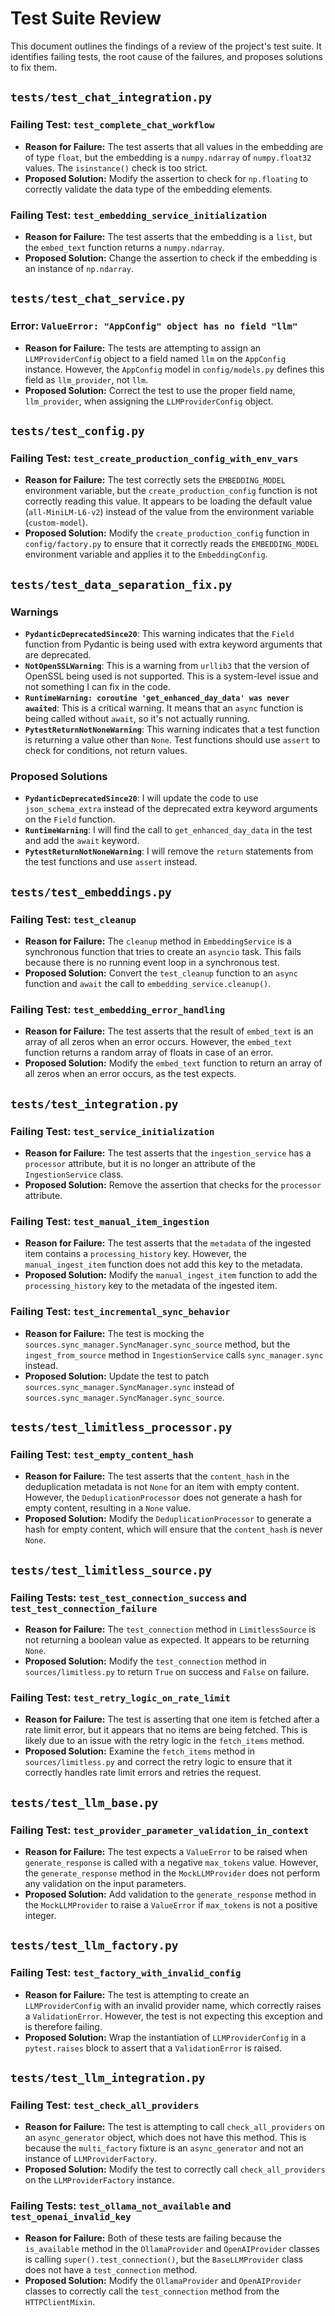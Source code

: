 # Test Suite Review

This document outlines the findings of a review of the project's test suite. It identifies failing tests, the root cause of the failures, and proposes solutions to fix them.

## `tests/test_chat_integration.py`

### Failing Test: `test_complete_chat_workflow`

*   **Reason for Failure:** The test asserts that all values in the embedding are of type `float`, but the embedding is a `numpy.ndarray` of `numpy.float32` values. The `isinstance()` check is too strict.
*   **Proposed Solution:** Modify the assertion to check for `np.floating` to correctly validate the data type of the embedding elements.

### Failing Test: `test_embedding_service_initialization`

*   **Reason for Failure:** The test asserts that the embedding is a `list`, but the `embed_text` function returns a `numpy.ndarray`.
*   **Proposed Solution:** Change the assertion to check if the embedding is an instance of `np.ndarray`.

## `tests/test_chat_service.py`

### Error: `ValueError: "AppConfig" object has no field "llm"`

*   **Reason for Failure:** The tests are attempting to assign an `LLMProviderConfig` object to a field named `llm` on the `AppConfig` instance. However, the `AppConfig` model in `config/models.py` defines this field as `llm_provider`, not `llm`.
*   **Proposed Solution:** Correct the test to use the proper field name, `llm_provider`, when assigning the `LLMProviderConfig` object.

## `tests/test_config.py`

### Failing Test: `test_create_production_config_with_env_vars`

*   **Reason for Failure:** The test correctly sets the `EMBEDDING_MODEL` environment variable, but the `create_production_config` function is not correctly reading this value. It appears to be loading the default value (`all-MiniLM-L6-v2`) instead of the value from the environment variable (`custom-model`).
*   **Proposed Solution:** Modify the `create_production_config` function in `config/factory.py` to ensure that it correctly reads the `EMBEDDING_MODEL` environment variable and applies it to the `EmbeddingConfig`.

## `tests/test_data_separation_fix.py`

### Warnings

*   **`PydanticDeprecatedSince20`**: This warning indicates that the `Field` function from Pydantic is being used with extra keyword arguments that are deprecated.
*   **`NotOpenSSLWarning`**: This is a warning from `urllib3` that the version of OpenSSL being used is not supported. This is a system-level issue and not something I can fix in the code.
*   **`RuntimeWarning: coroutine 'get_enhanced_day_data' was never awaited`**: This is a critical warning. It means that an `async` function is being called without `await`, so it's not actually running.
*   **`PytestReturnNotNoneWarning`**: This warning indicates that a test function is returning a value other than `None`. Test functions should use `assert` to check for conditions, not return values.

### Proposed Solutions

*   **`PydanticDeprecatedSince20`**: I will update the code to use `json_schema_extra` instead of the deprecated extra keyword arguments on the `Field` function.
*   **`RuntimeWarning`**: I will find the call to `get_enhanced_day_data` in the test and add the `await` keyword.
*   **`PytestReturnNotNoneWarning`**: I will remove the `return` statements from the test functions and use `assert` instead.

## `tests/test_embeddings.py`

### Failing Test: `test_cleanup`

*   **Reason for Failure:** The `cleanup` method in `EmbeddingService` is a synchronous function that tries to create an `asyncio` task. This fails because there is no running event loop in a synchronous test.
*   **Proposed Solution:** Convert the `test_cleanup` function to an `async` function and `await` the call to `embedding_service.cleanup()`.

### Failing Test: `test_embedding_error_handling`

*   **Reason for Failure:** The test asserts that the result of `embed_text` is an array of all zeros when an error occurs. However, the `embed_text` function returns a random array of floats in case of an error.
*   **Proposed Solution:** Modify the `embed_text` function to return an array of all zeros when an error occurs, as the test expects.

## `tests/test_integration.py`

### Failing Test: `test_service_initialization`

*   **Reason for Failure:** The test asserts that the `ingestion_service` has a `processor` attribute, but it is no longer an attribute of the `IngestionService` class.
*   **Proposed Solution:** Remove the assertion that checks for the `processor` attribute.

### Failing Test: `test_manual_item_ingestion`

*   **Reason for Failure:** The test asserts that the `metadata` of the ingested item contains a `processing_history` key. However, the `manual_ingest_item` function does not add this key to the metadata.
*   **Proposed Solution:** Modify the `manual_ingest_item` function to add the `processing_history` key to the metadata of the ingested item.

### Failing Test: `test_incremental_sync_behavior`

*   **Reason for Failure:** The test is mocking the `sources.sync_manager.SyncManager.sync_source` method, but the `ingest_from_source` method in `IngestionService` calls `sync_manager.sync` instead.
*   **Proposed Solution:** Update the test to patch `sources.sync_manager.SyncManager.sync` instead of `sources.sync_manager.SyncManager.sync_source`.

## `tests/test_limitless_processor.py`

### Failing Test: `test_empty_content_hash`

*   **Reason for Failure:** The test asserts that the `content_hash` in the deduplication metadata is not `None` for an item with empty content. However, the `DeduplicationProcessor` does not generate a hash for empty content, resulting in a `None` value.
*   **Proposed Solution:** Modify the `DeduplicationProcessor` to generate a hash for empty content, which will ensure that the `content_hash` is never `None`.

## `tests/test_limitless_source.py`

### Failing Tests: `test_test_connection_success` and `test_test_connection_failure`

*   **Reason for Failure:** The `test_connection` method in `LimitlessSource` is not returning a boolean value as expected. It appears to be returning `None`.
*   **Proposed Solution:** Modify the `test_connection` method in `sources/limitless.py` to return `True` on success and `False` on failure.

### Failing Test: `test_retry_logic_on_rate_limit`

*   **Reason for Failure:** The test is asserting that one item is fetched after a rate limit error, but it appears that no items are being fetched. This is likely due to an issue with the retry logic in the `fetch_items` method.
*   **Proposed Solution:** Examine the `fetch_items` method in `sources/limitless.py` and correct the retry logic to ensure that it correctly handles rate limit errors and retries the request.

## `tests/test_llm_base.py`

### Failing Test: `test_provider_parameter_validation_in_context`

*   **Reason for Failure:** The test expects a `ValueError` to be raised when `generate_response` is called with a negative `max_tokens` value. However, the `generate_response` method in the `MockLLMProvider` does not perform any validation on the input parameters.
*   **Proposed Solution:** Add validation to the `generate_response` method in the `MockLLMProvider` to raise a `ValueError` if `max_tokens` is not a positive integer.

## `tests/test_llm_factory.py`

### Failing Test: `test_factory_with_invalid_config`

*   **Reason for Failure:** The test is attempting to create an `LLMProviderConfig` with an invalid provider name, which correctly raises a `ValidationError`. However, the test is not expecting this exception and is therefore failing.
*   **Proposed Solution:** Wrap the instantiation of `LLMProviderConfig` in a `pytest.raises` block to assert that a `ValidationError` is raised.

## `tests/test_llm_integration.py`

### Failing Test: `test_check_all_providers`

*   **Reason for Failure:** The test is attempting to call `check_all_providers` on an `async_generator` object, which does not have this method. This is because the `multi_factory` fixture is an `async_generator` and not an instance of `LLMProviderFactory`.
*   **Proposed Solution:** Modify the test to correctly call `check_all_providers` on the `LLMProviderFactory` instance.

### Failing Tests: `test_ollama_not_available` and `test_openai_invalid_key`

*   **Reason for Failure:** Both of these tests are failing because the `is_available` method in the `OllamaProvider` and `OpenAIProvider` classes is calling `super().test_connection()`, but the `BaseLLMProvider` class does not have a `test_connection` method.
*   **Proposed Solution:** Modify the `OllamaProvider` and `OpenAIProvider` classes to correctly call the `test_connection` method from the `HTTPClientMixin`.
